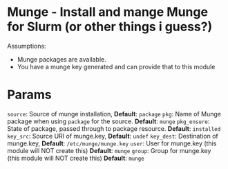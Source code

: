 # Munge - Install and mange Munge for Slurm (or other things i guess?)

Assumptions:

* Munge packages are available.
* You have a munge key generated and can provide that to this module

Params
======
`source`: Source of munge installation, **Default**: `package`
`pkg`: Name of Munge package when using `package` for the source. **Default**: `munge`
`pkg_ensure`: State of package, passed through to package resource. **Default**: `installed`
`key_src`: Source URI of munge.key, **Default**: `undef`
`key_dest`: Destination of munge.key, **Default**: `/etc/munge/munge.key`
`user`: User for munge.key (this module will NOT create this) **Default**: `munge`
`group`: Group for munge.key (this module will NOT create this) **Default**: `munge`
